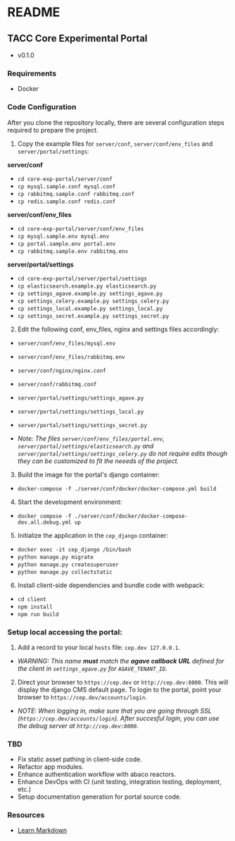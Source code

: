 # README

## TACC Core Experimental Portal

* v0.1.0


### Requirements

* Docker


### Code Configuration

After you clone the repository locally, there are several configuration steps required to prepare the project.

1. Copy the example files for `server/conf`, `server/conf/env_files` and `server/portal/settings`:

**server/conf**

- `cd core-exp-portal/server/conf`
- `cp mysql.sample.conf mysql.conf`
- `cp rabbitmq.sample.conf rabbitmq.conf`
- `cp redis.sample.conf redis.conf`

**server/conf/env_files**

- `cd core-exp-portal/server/conf/env_files`
- `cp mysql.sample.env mysql.env`
- `cp portal.sample.env portal.env`
- `cp rabbitmq.sample.env rabbitmq.env`

**server/portal/settings**

- `cd core-exp-portal/server/portal/settings`
- `cp elasticsearch.example.py elasticsearch.py`
- `cp settings_agave.example.py settings_agave.py`
- `cp settings_celery.example.py settings_celery.py`
- `cp settings_local.example.py settings_local.py`
- `cp settings_secret.example.py settings_secret.py`


2. Edit the following conf, env_files, nginx and settings files accordingly:

- `server/conf/env_files/mysql.env`
- `server/conf/env_files/rabbitmq.env`
- `server/conf/nginx/nginx.conf`
- `server/conf/rabbitmq.conf`
- `server/portal/settings/settings_agave.py`
- `server/portal/settings/settings_local.py`
- `server/portal/settings/settings_secret.py`

- _Note: The files `server/conf/env_files/portal.env`, `server/portal/settings/elasticsearch.py` and `server/portal/settings/settings_celery.py` do not require edits though they can be customized to fit the neeeds of the project._


3. Build the image for the portal's django container:

- `docker-compose -f ./server/conf/docker/docker-compose.yml build`


4. Start the development environment:

- `docker compose -f ./server/conf/docker/docker-compose-dev.all.debug.yml up`


5. Initialize the application in the `cep_django` container:

- `docker exec -it cep_django /bin/bash`
- `python manage.py migrate`
- `python manage.py createsuperuser`
- `python manage.py collectstatic`


6. Install client-side dependencies and bundle code with webpack:

- `cd client`
- `npm install`
- `npm run build`


### Setup local accessing the portal:

1. Add a record to your local `hosts` file: `cep.dev 127.0.0.1`.

- _WARNING: This name **must** match the **agave callback URL** defined for the client in `settings_agave.py` for `AGAVE_TENANT_ID`._


2. Direct your browser to `https://cep.dev` or `http://cep.dev:8000`. This will display the django CMS default page. To login to the portal, point your browser to `https://cep.dev/accounts/login`.

- _NOTE: When logging in, make sure that you are going through SSL (`https://cep.dev/accounts/login`). After succesful login, you can use the debug server at `http://cep.dev:8000`._


### TBD

- Fix static asset pathing in client-side code.
- Refactor app modules.
- Enhance authentication workflow with abaco reactors.
- Enhance DevOps with CI (unit testing, integration testing,  deployment, etc.)
- Setup documentation generation for portal source code.

### Resources

* [Learn Markdown](https://bitbucket.org/tutorials/markdowndemo)
